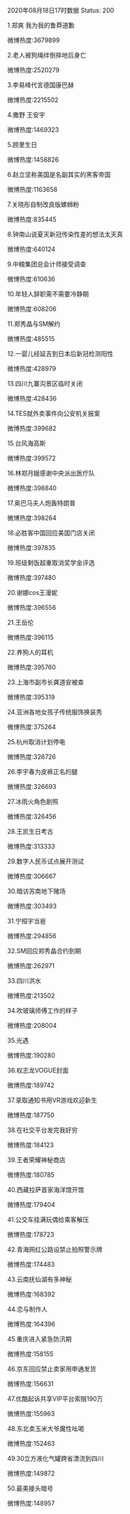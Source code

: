 2020年08月18日17时数据
Status: 200

1.郑爽 我为我的鲁莽道歉

微博热度:3679899

2.老人被狗绳绊倒摔地后身亡

微博热度:2520279

3.李易峰代言德国康巴赫

微博热度:2215502

4.撒野 王安宇

微博热度:1469323

5.顾里生日

微博热度:1458826

6.赵立坚称美国是名副其实的黑客帝国

微博热度:1163658

7.关晓彤自制改良版螺蛳粉

微博热度:835445

8.钟南山说夏天新冠传染性差的想法太天真

微博热度:640124

9.中粮集团总会计师接受调查

微博热度:610636

10.年轻人辞职需不需要冷静期

微博热度:608206

11.郑秀晶与SM解约

微博热度:485515

12.一婴儿经延吉到日本后新冠检测阳性

微博热度:428979

13.四川九寨沟景区临时关闭

微博热度:428436

14.TES就外卖事件向公安机关报案

微博热度:399682

15.台风海高斯

微博热度:399572

16.林郑月娥感谢中央派出医疗队

微博热度:398840

17.奥巴马夫人炮轰特朗普

微博热度:398264

18.必胜客中国回应美国门店关闭

微博热度:397835

19.班级剩饭超重取消奖学金评选

微博热度:397480

20.谢娜cos王漫妮

微博热度:396556

21.王岳伦

微博热度:396115

22.养狗人的耳机

微博热度:395760

23.上海市副市长龚道安被查

微博热度:395319

24.亚洲各地女孩子传统服饰换装秀

微博热度:375264

25.杭州取消计划停电

微博热度:326726

26.李宇春为皮裤正名的腿

微博热度:326693

27.冰雨火角色剧照

微博热度:326456

28.王凯生日考古

微博热度:313333

29.数字人民币试点展开测试

微博热度:306667

30.暗访苏南地下赌场

微博热度:303493

31.宁桓宇当爸

微博热度:294856

32.SM回应郑秀晶合约到期

微博热度:262971

33.四川洪水

微博热度:213502

34.吹玻璃师傅工作的样子

微博热度:208004

35.光遇

微博热度:190280

36.权志龙VOGUE封面

微博热度:189742

37.录取通知书用VR游戏欢迎新生

微博热度:187750

38.在社交平台发完我好穷

微博热度:184123

39.王者荣耀神秘商店

微博热度:180785

40.西藏拉萨首家海洋馆开馆

微博热度:179404

41.公交车挂满玩偶给乘客解压

微博热度:178723

42.青海网红公路设禁止拍照警示牌

微博热度:174483

43.云南抚仙湖有多神秘

微博热度:168392

44.恋与制作人

微博热度:164396

45.重庆进入紧急防汛期

微博热度:158155

46.京东回应禁止卖家用申通发货

微博热度:156631

47.优酷起诉共享VIP平台索赔190万

微博热度:155963

48.东北卖玉米大爷魔性吆喝

微博热度:152463

49.30立方液化气罐跨省漂流到四川

微博热度:149872

50.最美接头暗号

微博热度:148957

